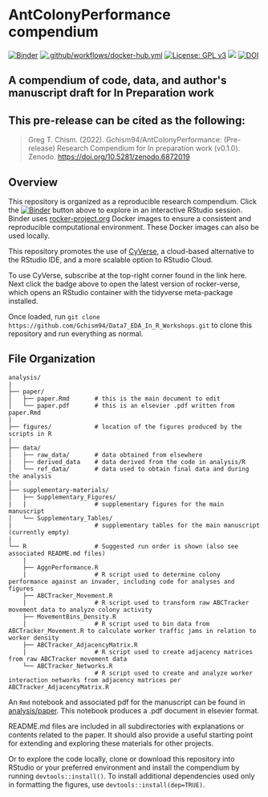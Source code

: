 # AntColonyPerformance compendium

[![Binder](https://mybinder.org/badge_logo.svg)](https://mybinder.org/v2/gh/Gchism94/AntColonyPerformance/main?urlpath=rstudio)
[![.github/workflows/docker-hub.yml](https://github.com/Gchism94/AntColonyPerformance/actions/workflows/docker-hub.yml/badge.svg)](https://github.com/Gchism94/AntColonyPerformance/actions/workflows/docker-hub.yml)
[![License: GPL v3](https://img.shields.io/badge/License-GPLv3-blue.svg)](https://www.gnu.org/licenses/gpl-3.0)
<a href="https://de.cyverse.org/apps/de/48b6e7ae-8b64-11ec-92dc-008cfa5ae621/launch" target="_blank"><img src="https://img.shields.io/badge/Verse-latest-blue?style=plastic&logo=rstudio"></a>
[![DOI](https://zenodo.org/badge/498113063.svg)](https://zenodo.org/badge/latestdoi/498113063)

## A compendium of code, data, and author's manuscript draft for In Preparation work

## This pre-release can be cited as the following: 
> Greg T. Chism. (2022). Gchism94/AntColonyPerformance: (Pre-release) Research Compendium for In preparation work (v0.1.0). Zenodo. https://doi.org/10.5281/zenodo.6872019

## Overview
This repository is organized as a reproducible research compendium. 
Click the [![Binder](http://mybinder.org/badge.svg)](http://beta.mybinder.org/v2/gh/Gchism94/AntColonyPerformance/main?urlpath=rstudio) button above to explore in an interactive RStudio session.  Binder uses [rocker-project.org](https://rocker-project.org) Docker images to ensure a consistent and reproducible computational environment.  These Docker images can also be used locally. 

This repository promotes the use of [CyVerse](https://cyverse.org/), a cloud-based alternative to the RStudio IDE, and a more scalable option to RStudio Cloud. <a href="https://de.cyverse.org/apps/de/48b6e7ae-8b64-11ec-92dc-008cfa5ae621/launch" target="_blank"></a>

To use CyVerse, subscribe at the top-right corner found in the link here. Next click the badge above to open the latest version of rocker-verse, which opens an RStudio container with the tidyverse meta-package installed.

Once loaded, run `git clone https://github.com/Gchism94/Data7_EDA_In_R_Workshops.git` to clone this repository and run everything as normal.

## File Organization

    analysis/
    |
    ├── paper/
    │   ├── paper.Rmd       # this is the main document to edit
    │   └── paper.pdf       # this is an elsevier .pdf written from paper.Rmd
    |
    ├── figures/            # location of the figures produced by the scripts in R
    |
    ├── data/
    │   ├── raw_data/       # data obtained from elsewhere
    |   ├── derived_data    # data derived from the code in analysis/R
    │   └── ref_data/       # data used to obtain final data and during the analysis
    |   
    ├── supplementary-materials/
    │   ├── Supplementary_Figures/     
    |   |                   # supplementary figures for the main manuscript
    │   └── Supplementary_Tables/      
    |                       # supplementary tables for the main manuscript (currently empty)
    |
    └── R                   # Suggested run order is shown (also see associated README.md files)
        |                   
        ├── AggnPerformance.R        
        |                   # R script used to determine colony performance against an invader, including code for analyses and figures
        ├── ABCTracker_Movement.R 
        |                   # R script used to transform raw ABCTracker movement data to analyze colony activity
        ├── MovementBins_Density.R  
        |                   # R script used to bin data from ABCTracker_Movement.R to calculate worker traffic jams in relation to worker density
        ├── ABCTracker_AdjacencyMatrix.R  
        |                   # R script used to create adjacency matrices from raw ABCTracker movement data
        └── ABCTracker_Networks.R  
                            # R script used to create and analyze worker interaction networks from adjacency matrices per ABCTracker_AdjacencyMatrix.R
        

An `Rmd` notebook and associated pdf for the manuscript can be found in [analysis/paper](https://github.com/Gchism94/AntColonyPerformance/tree/main/analysis). This notebook produces a .pdf document in elsevier format.

README.md files are included in all subdirectories with explanations or contents related to the paper. It should also provide a useful starting point for extending and exploring these materials for other projects.

Or to explore the code locally, clone or download this repository into RStudio or your preferred environment and install the compendium by running `devtools::install()`.  To install additional dependencies used only in formatting the figures, use `devtools::install(dep=TRUE)`.  

